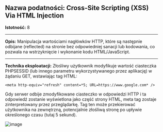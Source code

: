 ## Nazwa podatności: Cross-Site Scripting (XSS) Via HTML Injection

**Istotność:** 8

---

**Opis:**
Manipulacja wartościami nagłówków HTTP, które są następnie odbijane (reflected) na stronie bez odpowiedniej sanacji lub kodowania, co pozwala na wstrzyknięcie i wykonanie kodu HTML/JavaScript.

---

**Technika eksploatacji:**
Złośliwy użytkownik modyfikuje wartość ciasteczka PHPSESSID (lub innego parametru wykorzystywanego przez aplikację) w żądaniu GET, wstawiając tag HTML:

  `<meta http-equiv="refresh" content=*5; URL=https://www.google.com* />`
  
Gdy serwer odbije zmodyfikowane ciasteczko w odpowiedzi HTTP i ta odpowiedź zostanie wyświetlona jako część strony HTML, meta tag zostaje zinterpretowany przez przeglądarkę. Tag ten może przekierować użytkownika na zewnętrzną, potencjalnie złośliwą stronę po upływie określonego czasu (tutaj 5 sekund).

![image](https://github.com/GrzechuG/PWR-CBE-BAW-mutillidae-2024/assets/56219452/23a272ec-8a11-46e0-bd12-c4b273ec8015)



